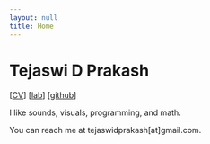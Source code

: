 ```yaml
---
layout: null
title: Home
---
```

<html>

<body>
<div class="" id="maintext">
<h1> Tejaswi  D Prakash </h1>
<div class="" id="topbar">
[<a href="/CV/cv.html">CV</a>] [<a href="/lab/index.html">lab</a>] [<a href="http://github.com/widp">github</a>]
</div>

<p>I like sounds, visuals, programming, and math. </p>
<p>You can reach me at tejaswidprakash[at]gmail.com.</p>

</div>

</body>
<style type="text/css">



#maintext {

width:50%;
height:50%;

margin: 15%;

position: absolute;
}

</style>


</html>
